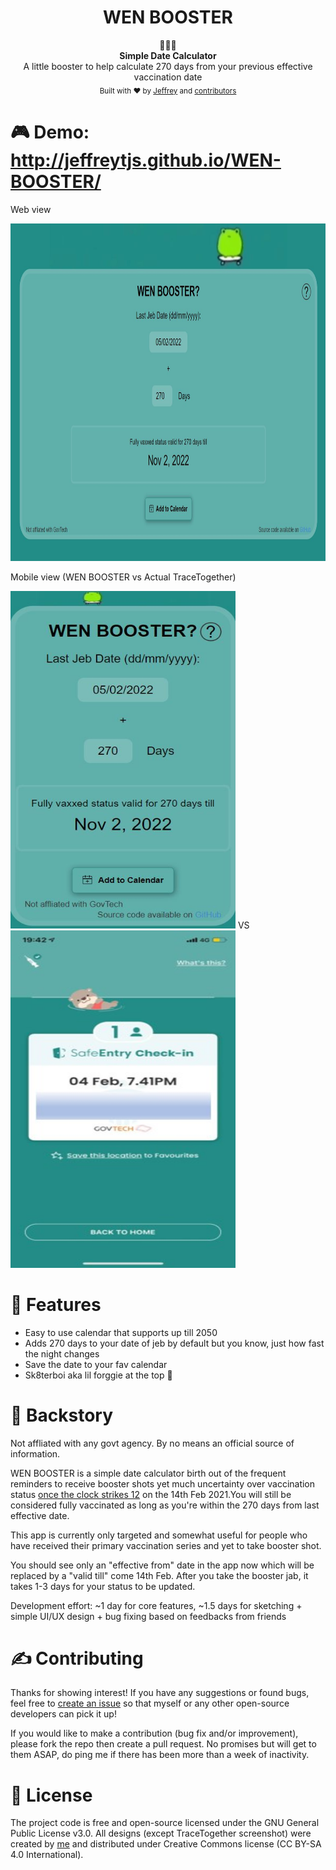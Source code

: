 <h1 align="center">WEN BOOSTER</h1>

<div align="center">
  💉💉💉
</div>
<div align="center">
  <strong>Simple Date Calculator</strong><br>
  A little booster to help calculate 270 days from your previous effective vaccination date
</div>

<div align="center">
  <sub>Built with ❤︎ by
  <a href="https://www.linkedin.com/in/jeffreytjs/">Jeffrey</a> and
  <a href="https://github.com/jeffreytjs/WEN-BOOSTER/graphs/contributors">
    contributors
  </a>
</div>

# 🎮 Demo: http://jeffreytjs.github.io/WEN-BOOSTER/
Web view

<img src="resources\demo_ss_web.jpg" width="1080" height="540">

Mobile view (WEN BOOSTER vs Actual TraceTogether)

<img src="resources\demo_ss_mobile.jpg" width="360" height="540"> VS <img src="resources\actual_ss_tracetogether.jpg" width="360" height="540">


# 🌟 Features

- Easy to use calendar that supports up till 2050
- Adds 270 days to your date of jeb by default but you know, just how fast the night changes
- Save the date to your fav calendar
- Sk8terboi aka lil forggie at the top 🐸

# 🧐 Backstory

Not affliated with any govt agency. By no means an official source of information.

WEN BOOSTER is a simple date calculator birth out of the frequent reminders to receive booster shots yet much uncertainty over vaccination status <a
href="https://support.tracetogether.gov.sg/hc/en-sg/articles/4406847806361--Booster-What-will-my-Vaccination-status-show-after-I-ve-taken-my-booster" title="vac status 14th Feb">once the clock strikes 12</a> on the 14th Feb 2021.You will still be considered fully vaccinated as long as you're within the 270 days from last effective date.

This app is currently only targeted and somewhat useful for people who have received their primary
vaccination series and yet to take booster shot.

You should see only an "effective from" date in the app now which will be replaced by a "valid till"
come 14th Feb. After you take the booster jab, it takes 1-3 days for your status to be updated.

Development effort: ~1 day for core features, ~1.5 days for sketching + simple UI/UX design + bug fixing based on feedbacks from friends

# ✍️ Contributing

Thanks for showing interest! If you have any suggestions or found bugs, feel free to [create an issue](https://github.com/jeffreytjs/WEN-BOOSTER/issues/new) so that myself or any other open-source developers can pick it up!

If you would like to make a contribution (bug fix and/or improvement), please fork the repo then create a pull request. No promises but will get to them ASAP, do ping me if there has been more than a week of inactivity.

# 💛 License

The project code is free and open-source licensed under the GNU General Public License v3.0. All designs (except TraceTogether screenshot) were created by [me](https://www.linkedin.com/in/jeffreytjs/) and distributed under Creative Commons license (CC BY-SA 4.0 International).
